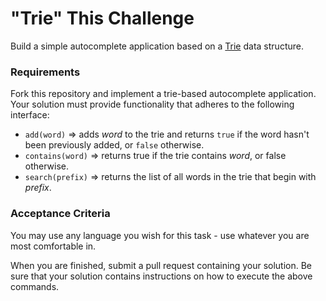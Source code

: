 # "Trie" This Challenge

Build a simple autocomplete application based on a [Trie](https://en.wikipedia.org/wiki/Trie) data structure.
 
### Requirements
Fork this repository and implement a trie-based autocomplete application. Your solution must provide functionality that adheres to the following interface:
* `add(word)` => adds *word* to the trie and returns `true` if the word hasn't been previously added, or `false` otherwise.
* `contains(word)` => returns true if the trie contains *word*, or false otherwise.
* `search(prefix)` => returns the list of all words in the trie that begin with *prefix*. 
 
### Acceptance Criteria
You may use any language you wish for this task - use whatever you are most comfortable in. 
 
When you are finished, submit a pull request containing your solution. Be sure that your solution contains instructions on how to execute the above commands.
